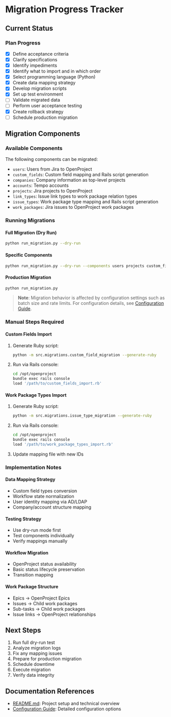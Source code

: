 # Migration Progress Tracker

## Current Status

### Plan Progress
- [x] Define acceptance criteria
- [x] Clarify specifications
- [x] Identify impediments
- [x] Identify what to import and in which order
- [x] Select programming language (Python)
- [x] Create data mapping strategy
- [x] Develop migration scripts
- [x] Set up test environment
- [ ] Validate migrated data
- [ ] Perform user acceptance testing
- [x] Create rollback strategy
- [ ] Schedule production migration

## Migration Components

### Available Components
The following components can be migrated:

- `users`: Users from Jira to OpenProject
- `custom_fields`: Custom field mapping and Rails script generation
- `companies`: Company information as top-level projects
- `accounts`: Tempo accounts
- `projects`: Jira projects to OpenProject
- `link_types`: Issue link types to work package relation types
- `issue_types`: Work package type mapping and Rails script generation
- `work_packages`: Jira issues to OpenProject work packages

### Running Migrations

#### Full Migration (Dry Run)
```bash
python run_migration.py --dry-run
```

#### Specific Components
```bash
python run_migration.py --dry-run --components users projects custom_fields
```

#### Production Migration
```bash
python run_migration.py
```

> **Note**: Migration behavior is affected by configuration settings such as batch size and rate limits. For configuration details, see [Configuration Guide](./docs/configuration.md).

### Manual Steps Required

#### Custom Fields Import
1. Generate Ruby script:
   ```bash
   python -m src.migrations.custom_field_migration --generate-ruby
   ```

2. Run via Rails console:
   ```bash
   cd /opt/openproject
   bundle exec rails console
   load '/path/to/custom_fields_import.rb'
   ```

#### Work Package Types Import
1. Generate Ruby script:
   ```bash
   python -m src.migrations.issue_type_migration --generate-ruby
   ```

2. Run via Rails console:
   ```bash
   cd /opt/openproject
   bundle exec rails console
   load '/path/to/work_package_types_import.rb'
   ```

3. Update mapping file with new IDs

### Implementation Notes

#### Data Mapping Strategy
- Custom field types conversion
- Workflow state normalization
- User identity mapping via AD/LDAP
- Company/account structure mapping

#### Testing Strategy
- Use dry-run mode first
- Test components individually
- Verify mappings manually

#### Workflow Migration
- OpenProject status availability
- Basic status lifecycle preservation
- Transition mapping

#### Work Package Structure
- Epics → OpenProject Epics
- Issues → Child work packages
- Sub-tasks → Child work packages
- Issue links → OpenProject relationships

## Next Steps
1. Run full dry-run test
2. Analyze migration logs
3. Fix any mapping issues
4. Prepare for production migration
5. Schedule downtime
6. Execute migration
7. Verify data integrity

## Documentation References
- [README.md](./README.md): Project setup and technical overview
- [Configuration Guide](./docs/configuration.md): Detailed configuration options
